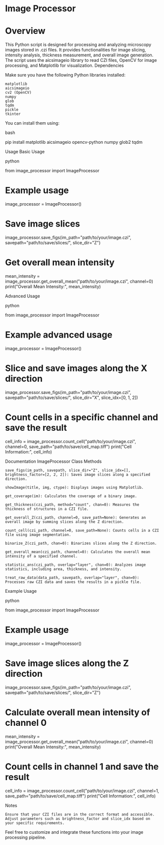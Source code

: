 # Image Processor

# Overview

This Python script is designed for processing and analyzing microscopy images stored in .czi files. It provides functionalities for image slicing, intensity analysis, thickness measurement, and overall image generation. The script uses the aicsimageio library to read CZI files, OpenCV for image processing, and Matplotlib for visualization.
Dependencies

Make sure you have the following Python libraries installed:

    matplotlib
    aicsimageio
    cv2 (OpenCV)
    numpy
    glob
    tqdm
    pickle
    tkinter

You can install them using:

bash

pip install matplotlib aicsimageio opencv-python numpy glob2 tqdm

Usage
Basic Usage

python

from image_processor import ImageProcessor

# Example usage
image_processor = ImageProcessor()

# Save image slices
image_processor.save_figs(im_path="path/to/your/image.czi", savepath="path/to/save/slices/", slice_dir="Z")

# Get overall mean intensity
mean_intensity = image_processor.get_overall_mean("path/to/your/image.czi", channel=0)
print("Overall Mean Intensity:", mean_intensity)

Advanced Usage

python

from image_processor import ImageProcessor

# Example advanced usage
image_processor = ImageProcessor()

# Slice and save images along the X direction
image_processor.save_figs(im_path="path/to/your/image.czi", savepath="path/to/save/slices/", slice_dir="X", slice_idx=[0, 1, 2])

# Count cells in a specific channel and save the result
cell_info = image_processor.count_cell("path/to/your/image.czi", channel=0, save_path="path/to/save/cell_map.tiff")
print("Cell Information:", cell_info)

Documentation
ImageProcessor Class
Methods

    save_figs(im_path, savepath, slice_dir="Z", slice_idx=[], brightness_factor=[2, 2, 2]): Saves image slices along a specified direction.

    showImage(title, img, ctype): Displays images using Matplotlib.

    get_coverage(im): Calculates the coverage of a binary image.

    get_thickness(czi_path, method="count", chan=0): Measures the thickness of structures in a CZI file.

    get_overall_Z(czi_path, channel=0, save_path=None): Generates an overall image by summing slices along the Z direction.

    count_cell(czi_path, channel=0, save_path=None): Counts cells in a CZI file using image segmentation.

    binarize_Z(czi_path, chan=0): Binarizes slices along the Z direction.

    get_overall_mean(czi_path, channel=0): Calculates the overall mean intensity of a specified channel.

    statistic_ans(czi_path, overlap="layer", chan=0): Analyzes image statistics, including area, thickness, and intensity.

    treat_raw_data(data_path, savepath, overlap="layer", chan=0): Processes raw CZI data and saves the results in a pickle file.

Example Usage

python

from image_processor import ImageProcessor

# Example usage
image_processor = ImageProcessor()

# Save image slices along the Z direction
image_processor.save_figs(im_path="path/to/your/image.czi", savepath="path/to/save/slices/", slice_dir="Z")

# Calculate overall mean intensity of channel 0
mean_intensity = image_processor.get_overall_mean("path/to/your/image.czi", channel=0)
print("Overall Mean Intensity:", mean_intensity)

# Count cells in channel 1 and save the result
cell_info = image_processor.count_cell("path/to/your/image.czi", channel=1, save_path="path/to/save/cell_map.tiff")
print("Cell Information:", cell_info)

Notes

    Ensure that your CZI files are in the correct format and accessible.
    Adjust parameters such as brightness_factor and slice_idx based on your specific requirements.

Feel free to customize and integrate these functions into your image processing pipeline.
